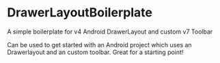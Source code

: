# DrawerLayoutBoilerplate
A simple boilerplate for v4 Android DrawerLayout and custom v7 Toolbar

Can be used to get started with an Android project which uses an Drawerlayout and an custom toolbar. Great for a starting point!
